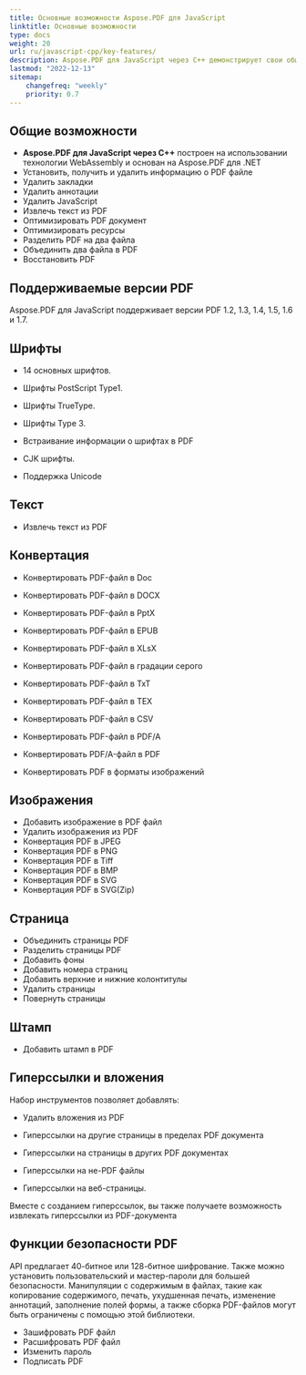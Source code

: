 ```yaml
---
title: Основные возможности Aspose.PDF для JavaScript
linktitle: Основные возможности
type: docs
weight: 20
url: ru/javascript-cpp/key-features/
description: Aspose.PDF для JavaScript через C++ демонстрирует свои общие возможности. Эта страница описывает поддерживаемые версии PDF и все манипуляции, которые мы можем выполнять с текстом, изображениями, страницами и т.д.
lastmod: "2022-12-13"
sitemap:
    changefreq: "weekly"
    priority: 0.7
---
```


## Общие возможности

- **Aspose.PDF для JavaScript через C++** построен на использовании технологии WebAssembly и основан на Aspose.PDF для .NET
- Установить, получить и удалить информацию о PDF файле
- Удалить закладки
- Удалить аннотации
- Удалить JavaScript
- Извлечь текст из PDF
- Оптимизировать PDF документ
- Оптимизировать ресурсы
- Разделить PDF на два файла
- Объединить два файла в PDF
- Восстановить PDF

## Поддерживаемые версии PDF

Aspose.PDF для JavaScript поддерживает версии PDF 1.2, 1.3, 1.4, 1.5, 1.6 и 1.7.

## Шрифты

- 14 основных шрифтов.
- Шрифты PostScript Type1.
- Шрифты TrueType.
- Шрифты Type 3.

- Встраивание информации о шрифтах в PDF
- CJK шрифты.
- Поддержка Unicode

## Текст

- Извлечь текст из PDF

## Конвертация

- Конвертировать PDF-файл в Doc
- Конвертировать PDF-файл в DOCX
- Конвертировать PDF-файл в PptX
- Конвертировать PDF-файл в EPUB
- Конвертировать PDF-файл в XLsX
- Конвертировать PDF-файл в градации серого

- Конвертировать PDF-файл в TxT
- Конвертировать PDF-файл в TEX
- Конвертировать PDF-файл в CSV 
- Конвертировать PDF-файл в PDF/A
- Конвертировать PDF/A-файл в PDF
- Конвертировать PDF в форматы изображений 

## Изображения

- Добавить изображение в PDF файл
- Удалить изображения из PDF
- Конвертация PDF в JPEG
- Конвертация PDF в PNG
- Конвертация PDF в Tiff
- Конвертация PDF в BMP
- Конвертация PDF в SVG
- Конвертация PDF в SVG(Zip)

## Страница

- Объединить страницы PDF
- Разделить страницы PDF 
- Добавить фоны
- Добавить номера страниц
- Добавить верхние и нижние колонтитулы
- Удалить страницы
- Повернуть страницы

## Штамп

- Добавить штамп в PDF

## Гиперссылки и вложения

Набор инструментов позволяет добавлять:

- Удалить вложения из PDF
- Гиперссылки на другие страницы в пределах PDF документа
- Гиперссылки на страницы в других PDF документах

- Гиперссылки на не-PDF файлы
- Гиперссылки на веб-страницы.

Вместе с созданием гиперссылок, вы также получаете возможность извлекать гиперссылки из PDF-документа

## Функции безопасности PDF

API предлагает 40-битное или 128-битное шифрование. Также можно установить пользовательский и мастер-пароли для большей безопасности. Манипуляции с содержимым в файлах, такие как копирование содержимого, печать, ухудшенная печать, изменение аннотаций, заполнение полей формы, а также сборка PDF-файлов могут быть ограничены с помощью этой библиотеки.

- Зашифровать PDF файл
- Расшифровать PDF файл
- Изменить пароль
- Подписать PDF